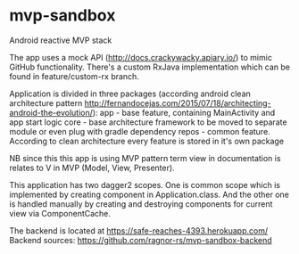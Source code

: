 # mvp-sandbox
Android reactive MVP stack

The app uses a mock API (http://docs.crackywacky.apiary.io/) to mimic GitHub functionality. There's a custom RxJava implementation which can be found in feature/custom-rx branch.

Application is divided in three packages (according android clean architecture pattern http://fernandocejas.com/2015/07/18/architecting-android-the-evolution/):
app - base feature, containing MainActivity and app start logic
core - base architecture framework to be moved to separate module or even plug with gradle dependency
repos - common feature. According to clean architecture every feature is stored in it's own package

NB since this this app is using MVP pattern term view in documentation is relates to V
in MVP (Model, View, Presenter).

This application has two dagger2 scopes. One is common scope which is implemented by creating component in Application.class.
And the other one is handled manually by creating and destroying components for current view via ComponentCache.

The backend is located at https://safe-reaches-4393.herokuapp.com/
Backend sources: https://github.com/ragnor-rs/mvp-sandbox-backend
